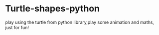 # Turtle-shapes-python
play using the turtle  from python library,play some animation and maths, just for fun!
